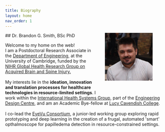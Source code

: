```yaml
---
title: Biography
layout: home
nav_order: 1
---
```


<img src="assets/prof.jpeg" style="float:right; height:11em; margin:2em; margin-top:0em; margin-bottom:2.5em">
## Dr. Brandon G. Smith, BSc PhD

<p>Welcome to my home on the web!<br>
I am a Postdoctoral Research Associate in the <a href="https://eng.cam.ac.uk" target="_blank">Department of Engineering</a>, at the University of Cambridge, funded by the <a href="https://ABSI.world" target="_blank">NIHR Global Health Research Group on Acquired Brain and Spine Injury.</a><br><br>My interests lie in the <b>ideation, innovation and translation processes for healthcare technologies in resource-limited settings</b>. I work within the <a href="https://ihsg.cam" target="_blank">International Health Systems Group</a>, part of the <a href="https://www-edc.eng.cam.ac.uk/" target="_blank">Engineering Design Centre</a>, and am an Academic Bye-fellow at <a href="https://lucy.cam.ac.uk" target="_blank">Lucy Cavendish College</a>.<br><br>
I co-lead the <a href="https://eye.vu" target="_blank">EyeVu Consortium</a>, a junior-led working group exploring rapid prototyping and deep learning in the creation of a frugal, automated 'smart' opthalmoscope for papilledema detection in resource-constrained settings. 
